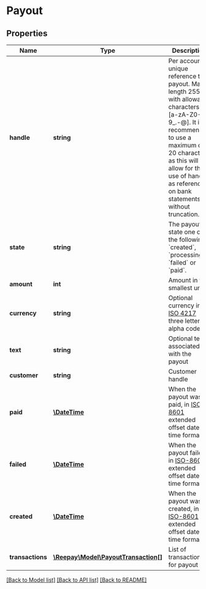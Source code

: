 # Payout

## Properties
Name | Type | Description | Notes
------------ | ------------- | ------------- | -------------
**handle** | **string** | Per account unique reference to payout. Max length 255 with allowable characters [a-zA-Z0-9_.-@]. It is recommended to use a maximum of 20 characters as this will allow for the use of handle as reference on bank statements without truncation. | 
**state** | **string** | The payout state one of the following: &#x60;created&#x60;, &#x60;processing&#x60;, &#x60;failed&#x60; or &#x60;paid&#x60;. | 
**amount** | **int** | Amount in the smallest unit. | 
**currency** | **string** | Optional currency in [ISO 4217](https://en.wikipedia.org/wiki/ISO_4217) three letter alpha code. | [optional] 
**text** | **string** | Optional text associated with the payout | [optional] 
**customer** | **string** | Customer handle | 
**paid** | [**\DateTime**](\DateTime.md) | When the payout was paid, in [ISO-8601](http://en.wikipedia.org/wiki/ISO_8601) extended offset date-time format. | [optional] 
**failed** | [**\DateTime**](\DateTime.md) | When the payout failed, in [ISO-8601](http://en.wikipedia.org/wiki/ISO_8601) extended offset date-time format. | [optional] 
**created** | [**\DateTime**](\DateTime.md) | When the payout was created, in [ISO-8601](http://en.wikipedia.org/wiki/ISO_8601) extended offset date-time format. | 
**transactions** | [**\Reepay\Model\PayoutTransaction[]**](PayoutTransaction.md) | List of transactions for payout | 

[[Back to Model list]](../../README.md#documentation-for-models) [[Back to API list]](../../README.md#documentation-for-api-endpoints) [[Back to README]](../../README.md)

